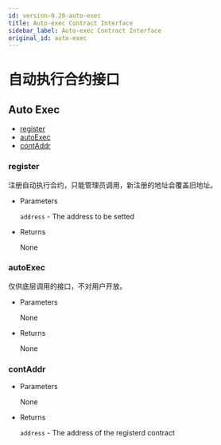 ```yaml
---
id: version-0.20-auto-exec
title: Auto-exec Contract Interface
sidebar_label: Auto-exec Contract Interface
original_id: auto-exec
---
```


# 自动执行合约接口

<h2 class="hover-list">Auto Exec</h2>

* [register](#register)
* [autoExec](#autoExec)
* [contAddr](#contAddr)

### register

注册自动执行合约，只能管理员调用，新注册的地址会覆盖旧地址。

* Parameters

    `address` - The address to be setted

* Returns

    None

### autoExec

仅供底层调用的接口，不对用户开放。

* Parameters

    None

* Returns

    None

### contAddr

* Parameters

    None

* Returns

    `address` - The address of the registerd contract
